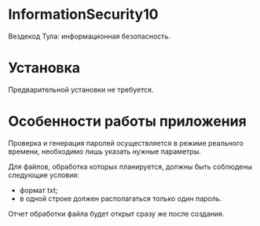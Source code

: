 # InformationSecurity10
Вездекод Тула: информационная безопасность.
# Установка
Предварительной установки не требуется.
# Особенности работы приложения
Проверка и генерация паролей осуществляется в режиме реального времени, необходимо лишь указать нужные параметры. 

Для файлов, обработка которых планируется, должны быть соблюдены следующие условия:
 - формат txt;
 - в одной строке должен располагаться только один пароль.

Отчет обработки файла будет открыт сразу же после создания.

